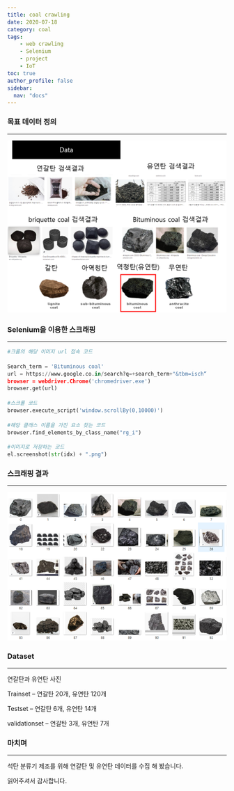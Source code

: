 ```yaml
---
title: coal crawling
date: 2020-07-18
category: coal
tags:
    - web crawling
    - Selenium
    - project
    - IoT
toc: true
author_profile: false
sidebar:
  nav: "docs"
---
```






### 목표 데이터 정의

---

![coal_crawl](https://raw.githubusercontent.com/junha-lee/junha-lee.github.io/main/assets/images/data.png)

### Selenium을 이용한 스크래핑
---


```python
#크롬의 해당 이미지 url 접속 코드

Search_term = 'Bituminous coal'
url = https://www.google.co.in/search?q=+search_term+"&tbm=isch“
browser = webdriver.Chrome('chromedriver.exe')
browser.get(url)

#스크롤 코드
browser.execute_script('window.scrollBy(0,10000)')

#해당 클래스 이름을 가진 요소 찾는 코드
browser.find_elements_by_class_name("rg_i")

#이미지로 저장하는 코드
el.screenshot(str(idx) + ".png")

```

### 스크래핑 결과
---

![coal_crawl](https://raw.githubusercontent.com/junha-lee/junha-lee.github.io/main/assets/images/bituminous_coal.png)

### Dataset
---

연갈탄과 유연탄 사진

Trainset – 연갈탄 20개, 유연탄 120개

Testset –  연갈탄 6개, 유연탄 14개

validationset –  연갈탄 3개, 유연탄 7개


### 마치며
---

석탄 분류기 제조를 위해 연갈탄 및 유연탄 데이터를 수집 해 봤습니다.

읽어주셔서 감사합니다.
